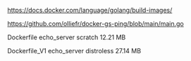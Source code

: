 https://docs.docker.com/language/golang/build-images/

https://github.com/olliefr/docker-gs-ping/blob/main/main.go


Dockerfile      echo_server		scratch		    12.21 MB

Dockerfile_V1   echo_server		distroless  	27.14 MB